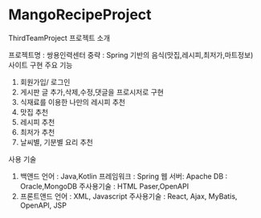 # MangoRecipeProject
ThirdTeamProject
프로젝트 소개

프로젝트명 : 쌍용인력센터
중략 : Spring 기반의 음식(맛집,레시피,최저가,마트정보) 사이트 구현
주요 기능
1. 회원가입/ 로그인
2. 게시판 글 추가,삭제,수정,댓글을 프로시저로 구현
3. 식재료를 이용한 나만의 레시피 추천
4. 맛집 추천
5. 레시피 추천
6. 최저가 추천
7. 날씨별, 기분별 요리 추천

사용 기술
1. 백앤드
언어 : Java,Kotlin
프레임워크 : Spring
웹 서버: Apache
DB : Oracle,MongoDB
주사용기술 : HTML Paser,OpenAPI
1. 프론트앤드
언어 : XML, Javascript
주사용기술 : React, Ajax, MyBatis, OpenAPI, JSP
